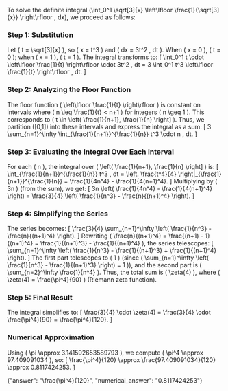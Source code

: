 
To solve the definite integral \(\int_0^1 \sqrt[3]{x} \left\lfloor \frac{1}{\sqrt[3]{x}} \right\rfloor \, dx\), we proceed as follows:

### Step 1: Substitution
Let \( t = \sqrt[3]{x} \), so \( x = t^3 \) and \( dx = 3t^2 \, dt \). When \( x = 0 \), \( t = 0 \); when \( x = 1 \), \( t = 1 \). The integral transforms to:
\[
\int_0^1 t \cdot \left\lfloor \frac{1}{t} \right\rfloor \cdot 3t^2 \, dt = 3 \int_0^1 t^3 \left\lfloor \frac{1}{t} \right\rfloor \, dt.
\]

### Step 2: Analyzing the Floor Function
The floor function \( \left\lfloor \frac{1}{t} \right\rfloor \) is constant on intervals where \( n \leq \frac{1}{t} < n+1 \) for integers \( n \geq 1 \). This corresponds to \( t \in \left( \frac{1}{n+1}, \frac{1}{n} \right] \). Thus, we partition \([0,1]\) into these intervals and express the integral as a sum:
\[
3 \sum_{n=1}^\infty \int_{\frac{1}{n+1}}^{\frac{1}{n}} t^3 \cdot n \, dt.
\]

### Step 3: Evaluating the Integral Over Each Interval
For each \( n \), the integral over \( \left( \frac{1}{n+1}, \frac{1}{n} \right] \) is:
\[
\int_{\frac{1}{n+1}}^{\frac{1}{n}} t^3 \, dt = \left. \frac{t^4}{4} \right|_{\frac{1}{n+1}}^{\frac{1}{n}} = \frac{1}{4n^4} - \frac{1}{4(n+1)^4}.
\]
Multiplying by \( 3n \) (from the sum), we get:
\[
3n \left( \frac{1}{4n^4} - \frac{1}{4(n+1)^4} \right) = \frac{3}{4} \left( \frac{1}{n^3} - \frac{n}{(n+1)^4} \right).
\]

### Step 4: Simplifying the Series
The series becomes:
\[
\frac{3}{4} \sum_{n=1}^\infty \left( \frac{1}{n^3} - \frac{n}{(n+1)^4} \right).
\]
Rewriting \( \frac{n}{(n+1)^4} = \frac{(n+1) - 1}{(n+1)^4} = \frac{1}{(n+1)^3} - \frac{1}{(n+1)^4} \), the series telescopes:
\[
\sum_{n=1}^\infty \left( \frac{1}{n^3} - \frac{1}{(n+1)^3} + \frac{1}{(n+1)^4} \right).
\]
The first part telescopes to \( 1 \) (since \( \sum_{n=1}^\infty \left( \frac{1}{n^3} - \frac{1}{(n+1)^3} \right) = 1 \)), and the second part is \( \sum_{n=2}^\infty \frac{1}{n^4} \). Thus, the total sum is \( \zeta(4) \), where \( \zeta(4) = \frac{\pi^4}{90} \) (Riemann zeta function).

### Step 5: Final Result
The integral simplifies to:
\[
\frac{3}{4} \cdot \zeta(4) = \frac{3}{4} \cdot \frac{\pi^4}{90} = \frac{\pi^4}{120}.
\]

### Numerical Approximation
Using \( \pi \approx 3.141592653589793 \), we compute \( \pi^4 \approx 97.409091034 \), so:
\[
\frac{\pi^4}{120} \approx \frac{97.409091034}{120} \approx 0.8117424253.
\]

{"answer": "\\frac{\\pi^4}{120}", "numerical_answer": "0.8117424253"}